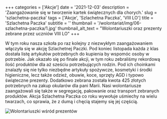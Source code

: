+++
categories = ['Akcje']
date = '2021-12-03'
description = 'Zaangażowanie się w tworzenie kartek świątecznych dla chorych.'
slug = 'szlachetna-paczka'
tags = ['Akcje', 'Szlachetna Paczka', 'VIII LO']
title = 'Szlachetna Paczka'
subtitle = ''
thumbnail = '/wolontariat/img/06-szlachetna-paczka/1.jpg'
thumbnail_alt_text = "Wolontariuszki oraz prezenty zebrane przez uczniów VIII LO"
+++

W tym roku nasza szkoła po raz kolejny z niezwykłym zaangażowaniem włączyła się w akcję Szlachetnej Paczki. Pod koniec listopada każda z klas dostała listę artykułów potrzebnych do kupienia by wspomóc osoby w potrzebie. Jak okazało się po finale akcji, w tym roku zebraliśmy rekordową ilość produktów dla aż sześciu potrzebujących rodzin. Pod ich choinkami znalazły się nie tylko niezbędne artykuły spożywcze, kosmetyki i środki higieniczne, lecz także odzież, obuwie, koce, sprzęty AGD i typowo świąteczne prezenty. Dodatkowo zebrana została kwota 425 złotych potrzebnych na zakup okularów dla pani Marii. Nasi wolontariusze zaangażowali się także w segregację, pakowanie oraz transport zebranych produktów. Akcja Szlachetna Paczka co roku wywołuje uśmiechy na wielu twarzach, co sprawia, że z dumą i chęcią stajemy się jej częścią.

![Wolontariuszki wśród prezentów](/wolontariat/img/05-dobrze-ze-jestes/2.jpg)
